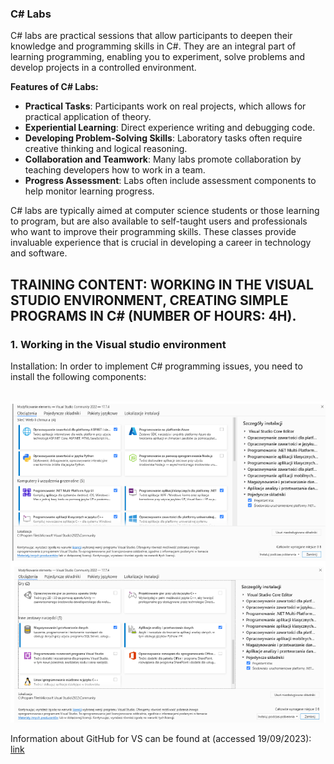 ### C# Labs

C# labs are practical sessions that allow participants to deepen their knowledge and programming skills in C#. They are an integral part of learning programming, enabling you to experiment, solve problems and develop projects in a controlled environment.

**Features of C# Labs:**
- **Practical Tasks**: Participants work on real projects, which allows for practical application of theory.
- **Experiential Learning**: Direct experience writing and debugging code.
- **Developing Problem-Solving Skills**: Laboratory tasks often require creative thinking and logical reasoning.
- **Collaboration and Teamwork**: Many labs promote collaboration by teaching developers how to work in a team.
- **Progress Assessment**: Labs often include assessment components to help monitor learning progress.

C# labs are typically aimed at computer science students or those learning to program, but are also available to self-taught users and professionals who want to improve their programming skills. These classes provide invaluable experience that is crucial in developing a career in technology and software.

## TRAINING CONTENT: WORKING IN THE VISUAL STUDIO ENVIRONMENT, CREATING SIMPLE PROGRAMS IN C# (NUMBER OF HOURS: 4H).
### 1. Working in the Visual studio environment
Installation:
In order to implement C# programming issues, you need to install the following components:

<br>![labs](images/Install.png)

Information about GitHub for VS can be found at (accessed 19/09/2023):
[link](https://visualstudio.microsoft.com/pl/vs/github/)
